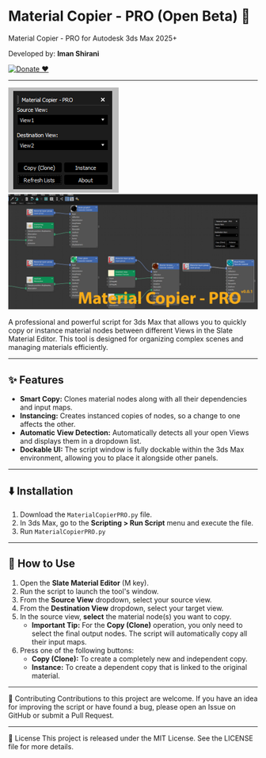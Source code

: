 # Material Copier - PRO  (Open Beta) 🚀

Material Copier - PRO for Autodesk 3ds Max 2025+

Developed by: **Iman Shirani**

[![Donate ❤️](https://img.shields.io/badge/Donate-PayPal-blue.svg)](https://www.paypal.com/donate/?hosted_button_id=LAMNRY6DDWDC4)

---

![screenshot](MaterialCopierPRO.png)
![screenshot](MaterialCopier.jpg)



A professional and powerful script for 3ds Max that allows you to quickly copy or instance material nodes between different Views in the Slate Material Editor. This tool is designed for organizing complex scenes and managing materials efficiently.

---
## ✨ Features

* **Smart Copy:** Clones material nodes along with all their dependencies and input maps.
* **Instancing:** Creates instanced copies of nodes, so a change to one affects the other.
* **Automatic View Detection:** Automatically detects all your open Views and displays them in a dropdown list.
* **Dockable UI:** The script window is fully dockable within the 3ds Max environment, allowing you to place it alongside other panels.


---
## ⬇️ Installation

1.  Download the `MaterialCopierPRO.py` file.
2.  In 3ds Max, go to the **Scripting > Run Script** menu and execute the file.
3.  Run `MaterialCopierPRO.py`

---
## 🚀 How to Use

1.  Open the **Slate Material Editor** (M key).
2.  Run the script to launch the tool's window.
3.  From the **Source View** dropdown, select your source view.
4.  From the **Destination View** dropdown, select your target view.
5.  In the source view, **select** the material node(s) you want to copy.
    * **Important Tip:** For the **Copy (Clone)** operation, you only need to select the final output nodes. The script will automatically copy all their input maps.
6.  Press one of the following buttons:
    * **Copy (Clone):** To create a completely new and independent copy.
    * **Instance:** To create a dependent copy that is linked to the original material.

---

🤝 Contributing
Contributions to this project are welcome. If you have an idea for improving the script or have found a bug, please open an Issue on GitHub or submit a Pull Request.

---

📜 License
This project is released under the MIT License. See the LICENSE file for more details.

